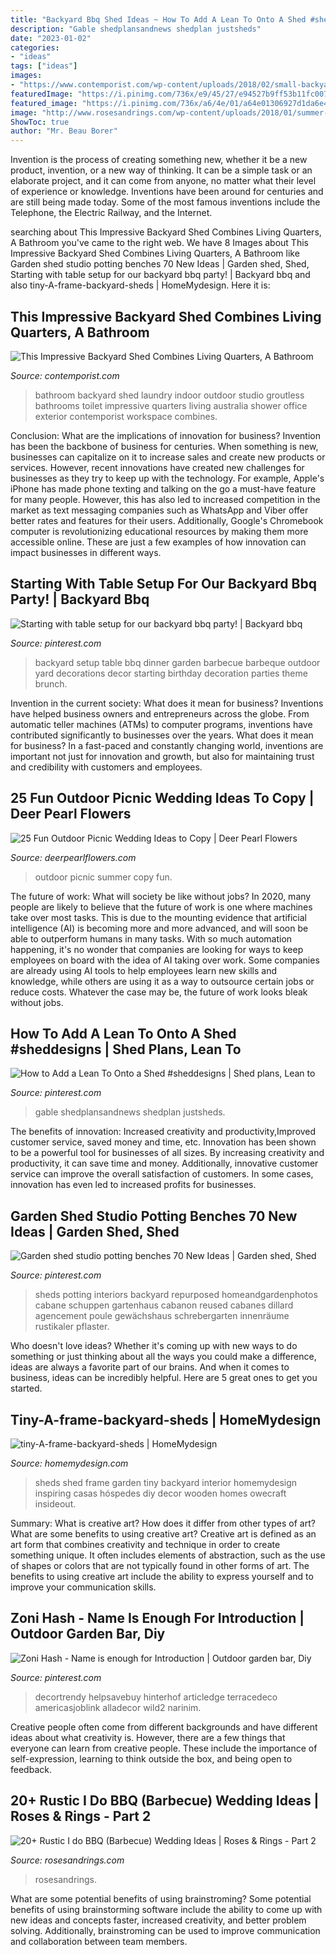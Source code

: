 ```yaml
---
title: "Backyard Bbq Shed Ideas ~ How To Add A Lean To Onto A Shed #sheddesigns"
description: "Gable shedplansandnews shedplan justsheds"
date: "2023-01-02"
categories:
- "ideas"
tags: ["ideas"]
images:
- "https://www.contemporist.com/wp-content/uploads/2018/02/small-backyard-studio-granny-flat-250218-04-800x1145.jpg"
featuredImage: "https://i.pinimg.com/736x/e9/45/27/e94527b9ff53b11fc007a1e8cf257ebd--backyard-brunch-decor-backyard-party-setup.jpg"
featured_image: "https://i.pinimg.com/736x/a6/4e/01/a64e01306927d1da6e441e248344bd82.jpg"
image: "http://www.rosesandrings.com/wp-content/uploads/2018/01/summer-bbq-wedding-food-ideas-e1577032847772.jpg"
ShowToc: true
author: "Mr. Beau Borer"
---
```



Invention is the process of creating something new, whether it be a new product, invention, or a new way of thinking. It can be a simple task or an elaborate project, and it can come from anyone, no matter what their level of experience or knowledge. Inventions have been around for centuries and are still being made today. Some of the most famous inventions include the Telephone, the Electric Railway, and the Internet.

	

		
searching about This Impressive Backyard Shed Combines Living Quarters, A Bathroom you've came to the right web. We have 8 Images about This Impressive Backyard Shed Combines Living Quarters, A Bathroom like Garden shed studio potting benches 70 New Ideas | Garden shed, Shed, Starting with table setup for our backyard bbq party! | Backyard bbq and also tiny-A-frame-backyard-sheds | HomeMydesign. Here it is:
		
    
## This Impressive Backyard Shed Combines Living Quarters, A Bathroom

<img loading=lazy src="https://www.contemporist.com/wp-content/uploads/2018/02/small-backyard-studio-granny-flat-250218-04-800x1145.jpg" onerror="this.onerror=null;this.src='https://tse3.mm.bing.net/th?id=OIP.T3Aqv7nroEB5H93KjE3cqQHaKm&amp;pid=15.1';" alt="This Impressive Backyard Shed Combines Living Quarters, A Bathroom">

_Source: contemporist.com_

>bathroom backyard shed laundry indoor outdoor studio groutless bathrooms toilet impressive quarters living australia shower office exterior contemporist workspace combines. 

	

Conclusion: What are the implications of innovation for business?
Invention has been the backbone of business for centuries. When something is new, businesses can capitalize on it to increase sales and create new products or services. However, recent innovations have created new challenges for businesses as they try to keep up with the technology. For example, Apple's iPhone has made phone texting and talking on the go a must-have feature for many people. However, this has also led to increased competition in the market as text messaging companies such as WhatsApp and Viber offer better rates and features for their users. Additionally, Google's Chromebook computer is revolutionizing educational resources by making them more accessible online. These are just a few examples of how innovation can impact businesses in different ways.

    
## Starting With Table Setup For Our Backyard Bbq Party! | Backyard Bbq

<img loading=lazy src="https://i.pinimg.com/736x/e9/45/27/e94527b9ff53b11fc007a1e8cf257ebd--backyard-brunch-decor-backyard-party-setup.jpg" onerror="this.onerror=null;this.src='https://tse4.mm.bing.net/th?id=OIP.ibDezy_LzWPOCkyhCKn__wHaNK&amp;pid=15.1';" alt="Starting with table setup for our backyard bbq party! | Backyard bbq">

_Source: pinterest.com_

>backyard setup table bbq dinner garden barbecue barbeque outdoor yard decorations decor starting birthday decoration parties theme brunch. 

	

Invention in the current society: What does it mean for business?
Inventions have helped business owners and entrepreneurs across the globe. From automatic teller machines (ATMs) to computer programs, inventions have contributed significantly to businesses over the years. What does it mean for business? In a fast-paced and constantly changing world, inventions are important not just for innovation and growth, but also for maintaining trust and credibility with customers and employees.

    
## 25 Fun Outdoor Picnic Wedding Ideas To Copy | Deer Pearl Flowers

<img loading=lazy src="https://www.deerpearlflowers.com/wp-content/uploads/2017/02/Summer-Outdoor-Picnic-Wedding-Ideas-3.jpg" onerror="this.onerror=null;this.src='https://tse2.mm.bing.net/th?id=OIP.NXS8DreooO-NQF-KINk5JgHaI2&amp;pid=15.1';" alt="25 Fun Outdoor Picnic Wedding Ideas to Copy | Deer Pearl Flowers">

_Source: deerpearlflowers.com_

>outdoor picnic summer copy fun. 

	

The future of work: What will society be like without jobs?
In 2020, many people are likely to believe that the future of work is one where machines take over most tasks. This is due to the mounting evidence that artificial intelligence (AI) is becoming more and more advanced, and will soon be able to outperform humans in many tasks. With so much automation happening, it's no wonder that companies are looking for ways to keep employees on board with the idea of AI taking over work. Some companies are already using AI tools to help employees learn new skills and knowledge, while others are using it as a way to outsource certain jobs or reduce costs. Whatever the case may be, the future of work looks bleak without jobs.

    
## How To Add A Lean To Onto A Shed #sheddesigns | Shed Plans, Lean To

<img loading=lazy src="https://i.pinimg.com/736x/a6/4e/01/a64e01306927d1da6e441e248344bd82.jpg" onerror="this.onerror=null;this.src='https://tse2.mm.bing.net/th?id=OIP.Yk_WS3xmzIkcQdRmcO-ytwAAAA&amp;pid=15.1';" alt="How to Add a Lean To Onto a Shed #sheddesigns | Shed plans, Lean to">

_Source: pinterest.com_

>gable shedplansandnews shedplan justsheds. 

	

The benefits of innovation: Increased creativity and productivity,Improved customer service, saved money and time, etc.
Innovation has been shown to be a powerful tool for businesses of all sizes. By increasing creativity and productivity, it can save time and money. Additionally, innovative customer service can improve the overall satisfaction of customers. In some cases, innovation has even led to increased profits for businesses.

    
## Garden Shed Studio Potting Benches 70 New Ideas | Garden Shed, Shed

<img loading=lazy src="https://i.pinimg.com/736x/73/e5/69/73e5692228e5463f47adce6ac915dd1d.jpg" onerror="this.onerror=null;this.src='https://tse2.mm.bing.net/th?id=OIP.6lzC5MJ5kbm0L9yy6RLtfgAAAA&amp;pid=15.1';" alt="Garden shed studio potting benches 70 New Ideas | Garden shed, Shed">

_Source: pinterest.com_

>sheds potting interiors backyard repurposed homeandgardenphotos cabane schuppen gartenhaus cabanon reused cabanes dillard agencement poule gewächshaus schrebergarten innenräume rustikaler pflaster. 

	

Who doesn't love ideas? Whether it's coming up with new ways to do something or just thinking about all the ways you could make a difference, ideas are always a favorite part of our brains. And when it comes to business, ideas can be incredibly helpful. Here are 5 great ones to get you started.

    
## Tiny-A-frame-backyard-sheds | HomeMydesign

<img loading=lazy src="https://homemydesign.com/wp-content/uploads/2018/08/tiny-A-frame-backyard-sheds.jpg" onerror="this.onerror=null;this.src='https://tse2.mm.bing.net/th?id=OIP.znhWDYr9ICMNneCFdfp9XAHaLI&amp;pid=15.1';" alt="tiny-A-frame-backyard-sheds | HomeMydesign">

_Source: homemydesign.com_

>sheds shed frame garden tiny backyard interior homemydesign inspiring casas hóspedes diy decor wooden homes owecraft insideout. 

	

Summary: What is creative art? How does it differ from other types of art? What are some benefits to using creative art?
Creative art is defined as an art form that combines creativity and technique in order to create something unique. It often includes elements of abstraction, such as the use of shapes or colors that are not typically found in other forms of art. The benefits to using creative art include the ability to express yourself and to improve your communication skills.

    
## Zoni Hash - Name Is Enough For Introduction | Outdoor Garden Bar, Diy

<img loading=lazy src="https://i.pinimg.com/736x/5b/46/81/5b468138323b46951b1de2335ce12baf.jpg" onerror="this.onerror=null;this.src='https://tse3.mm.bing.net/th?id=OIP.hnpVStQojse3vTrT5lhUuAHaJ3&amp;pid=15.1';" alt="Zoni Hash - Name is enough for Introduction | Outdoor garden bar, Diy">

_Source: pinterest.com_

>decortrendy helpsavebuy hinterhof articledge terracedeco americasjoblink alladecor wild2 narinim. 

	

Creative people often come from different backgrounds and have different ideas about what creativity is. However, there are a few things that everyone can learn from creative people. These include the importance of self-expression, learning to think outside the box, and being open to feedback.

    
## 20+ Rustic I Do BBQ (Barbecue) Wedding Ideas | Roses &amp; Rings - Part 2

<img loading=lazy src="http://www.rosesandrings.com/wp-content/uploads/2018/01/summer-bbq-wedding-food-ideas-e1577032847772.jpg" onerror="this.onerror=null;this.src='https://tse3.mm.bing.net/th?id=OIP.SrUYNFss9vdySlQMcOfWDwHaLH&amp;pid=15.1';" alt="20+ Rustic I do BBQ (Barbecue) Wedding Ideas | Roses &amp; Rings - Part 2">

_Source: rosesandrings.com_

>rosesandrings. 

	

What are some potential benefits of using brainstroming?
Some potential benefits of using brainstorming software include the ability to come up with new ideas and concepts faster, increased creativity, and better problem solving. Additionally, brainstroming can be used to improve communication and collaboration between team members.

